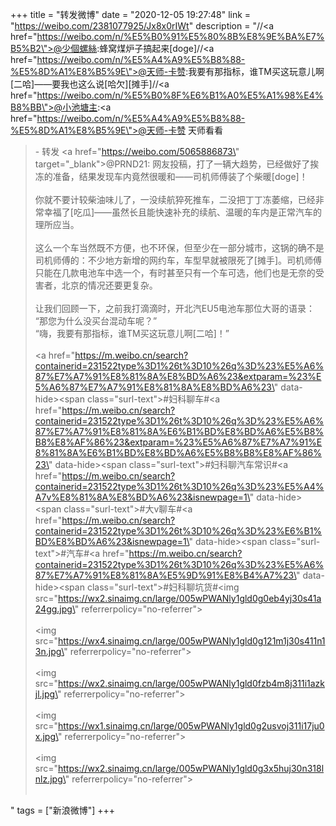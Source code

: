 +++
title = "转发微博"
date = "2020-12-05 19:27:48"
link = "https://weibo.com/2381077925/Jx8x0rIWt"
description = "//<a href=\"https://weibo.com/n/%E5%B0%91%E5%80%8B%E8%9E%BA%E7%B5%B2\">@少個螺絲</a>:蜂窝煤炉子搞起来[doge]//<a href=\"https://weibo.com/n/%E5%A4%A9%E5%B8%88-%E5%8D%A1%E8%B5%9E\">@天师-卡赞</a>:我要有那指标，谁TM买这玩意儿啊[二哈]——要我也这么说[哈欠][摊手]//<a href=\"https://weibo.com/n/%E5%B0%8F%E6%B1%A0%E5%A1%98%E4%B8%BB\">@小池塘主</a>:<a href=\"https://weibo.com/n/%E5%A4%A9%E5%B8%88-%E5%8D%A1%E8%B5%9E\">@天师-卡赞</a> 天师看看<br><blockquote> - 转发 <a href=\"https://weibo.com/5065886873\" target=\"_blank\">@PRND21</a>: 网友投稿，打了一辆大趋势，已经做好了挨冻的准备，结果发现车内竟然很暖和——司机师傅装了个柴暖[doge]！<br><br>你就不要计较柴油味儿了，一没续航猝死推车，二没把丁丁冻萎缩，已经非常幸福了[吃瓜]——虽然长且能快速补充的续航、温暖的车内是正常汽车的理所应当。<br><br>这么一个车当然既不方便，也不环保，但至少在一部分城市，这锅的确不是司机师傅的：不少地方新增的网约车，车型早就被限死了[摊手]。司机师傅只能在几款电池车中选一个，有时甚至只有一个车可选，他们也是无奈的受害者，北京的情况还要更复杂。<br><br>让我们回顾一下，之前我打滴滴时，开北汽EU5电池车那位大哥的语录：<br>“那您为什么没买台混动车呢？”<br>“嗨，我要有那指标，谁TM买这玩意儿啊[二哈]！”<br><br><a href=\"https://m.weibo.cn/search?containerid=231522type%3D1%26t%3D10%26q%3D%23%E5%A6%87%E7%A7%91%E8%81%8A%E8%BD%A6%23&extparam=%23%E5%A6%87%E7%A7%91%E8%81%8A%E8%BD%A6%23\" data-hide><span class=\"surl-text\">#妇科聊车#</span></a><a href=\"https://m.weibo.cn/search?containerid=231522type%3D1%26t%3D10%26q%3D%23%E5%A6%87%E7%A7%91%E8%81%8A%E6%B1%BD%E8%BD%A6%E5%B8%B8%E8%AF%86%23&extparam=%23%E5%A6%87%E7%A7%91%E8%81%8A%E6%B1%BD%E8%BD%A6%E5%B8%B8%E8%AF%86%23\" data-hide><span class=\"surl-text\">#妇科聊汽车常识#</span></a><a href=\"https://m.weibo.cn/search?containerid=231522type%3D1%26t%3D10%26q%3D%23%E5%A4%A7v%E8%81%8A%E8%BD%A6%23&isnewpage=1\" data-hide><span class=\"surl-text\">#大v聊车#</span></a><a href=\"https://m.weibo.cn/search?containerid=231522type%3D1%26t%3D10%26q%3D%23%E6%B1%BD%E8%BD%A6%23&isnewpage=1\" data-hide><span class=\"surl-text\">#汽车#</span></a><a href=\"https://m.weibo.cn/search?containerid=231522type%3D1%26t%3D10%26q%3D%23%E5%A6%87%E7%A7%91%E8%81%8A%E5%9D%91%E8%B4%A7%23\" data-hide><span class=\"surl-text\">#妇科聊坑货#</span></a><img src=\"https://wx2.sinaimg.cn/large/005wPWANly1gld0g0eb4yj30s41a24gg.jpg\" referrerpolicy=\"no-referrer\"><br><br><img src=\"https://wx4.sinaimg.cn/large/005wPWANly1gld0g121m1j30s411n13n.jpg\" referrerpolicy=\"no-referrer\"><br><br><img src=\"https://wx2.sinaimg.cn/large/005wPWANly1gld0fzb4m8j311i1azkjl.jpg\" referrerpolicy=\"no-referrer\"><br><br><img src=\"https://wx1.sinaimg.cn/large/005wPWANly1gld0g2usvoj311i17ju0x.jpg\" referrerpolicy=\"no-referrer\"><br><br><img src=\"https://wx2.sinaimg.cn/large/005wPWANly1gld0g3x5huj30n318lnlz.jpg\" referrerpolicy=\"no-referrer\"><br><br></blockquote>"
tags = ["新浪微博"]
+++
